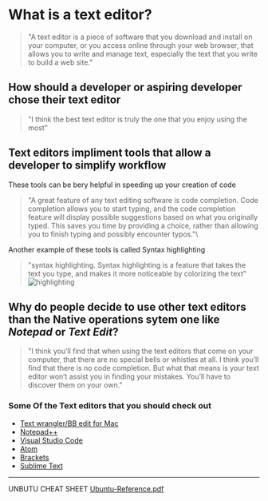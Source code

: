 # **What is a text editor?**
> "A text editor is a piece of software that you download and install on
your computer, or you access online through your web browser, that
allows you to write and manage text, especially the text that you write
to build a web site."


## How should a developer or aspiring developer chose their text editor


>"I think the best text editor is
truly the one that you enjoy using the most"

## Text editors impliment tools that allow a developer to simplify workflow
  These tools can be bery helpful in speeding up your creation of code
  >"A great feature of any text editing software is code completion. Code
completion allows you to start typing, and the code completion
feature will display possible suggestions based on what you originally
typed. This saves you time by providing a choice, rather than allowing
you to finish typing and possibly encounter typos."\


Another example of these tools is called Syntax highlighting
>"syntax
highlighting. Syntax highlighting is a feature that takes the text you
type, and makes it more noticeable by colorizing the text"  
![highlighting](https://user-images.githubusercontent.com/113924687/191152520-f17486b7-8b78-4ca2-8ea3-bb5362718785.jpg)

## Why do people decide to use other text editors than the Native operations sytem one like *Notepad* or *Text Edit*?
> "I think you’ll find that when using the text editors that come on your
computer, that there are no special bells or whistles at all. I think
you’ll find that there is no code completion. But what that means is
your text editor won’t assist you in finding your mistakes. You’ll have
to discover them on your own."

### Some Of the Text editors that you should check out
- [Text wrangler/BB edit for Mac](https://www.barebones.com/products/bbedit/TimetoSwitchFree.html?gclid=CjwKCAjwpqCZBhAbEiwAa7pXeR458dX2BHuHecD0BApxqMW9D10tIl1WKCn80J6pFGZyNkUt9aLpVBoC58wQAvD_BwE)
- [Notepad++](https://notepad-plus-plus.org/downloads/)
- [Visual Studio Code](https://code.visualstudio.com/)
- [Atom](https://atom.io/)
- [Brackets](https://brackets.io/)
- [Sublime Text](https://www.sublimetext.com/)

---
UNBUTU CHEAT SHEET 
[Ubuntu-Reference.pdf](https://github.com/dylancabral/reading-notes/files/9603553/Ubuntu-Reference.pdf)
